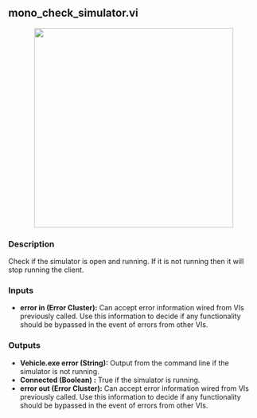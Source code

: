 ## mono_check_simulator.vi
<p align="center">
<img src="https://github.com/monoDriveIO/client/raw/master/WikiPhotos/LV_client/utilities/monoDrive_lvlib_mono__check__simulatorc.png" 
width="400"  />
</p>

### Description 
Check if the simulator is open and running. If it is not running then it will stop running the client.

### Inputs
- **error in (Error Cluster):** Can accept error information wired from VIs previously called. Use this information to decide if any functionality should be bypassed in the event of errors from other VIs.


### Outputs

- **Vehicle.exe error (String):** Output from the command line if the simulator is not running.
- **Connected (Boolean) :** True if the simulator is running.
- **error out (Error Cluster):** Can accept error information wired from VIs previously called. Use this information to decide if any functionality should be bypassed in the event of errors from other VIs.
